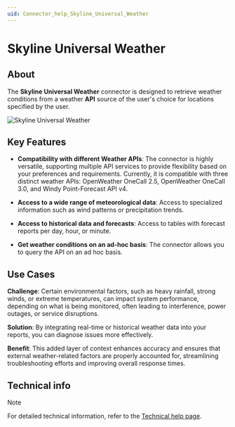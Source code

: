 ```yaml
---
uid: Connector_help_Skyline_Universal_Weather
---
```


# Skyline Universal Weather

## About

The **Skyline Universal Weather** connector is designed to retrieve weather conditions from a weather **API** source of the user's choice for locations specified by the user.

![Skyline Universal Weather](~/connector/images/SkylineUniversalWeather_Overview.png)

## Key Features

- **Compatibility with different Weather APIs**: The connector is highly versatile, supporting multiple API services to provide flexibility based on your preferences and requirements. Currently, it is compatible with three distinct weather APIs: OpenWeather OneCall 2.5, OpenWeather OneCall 3.0, and Windy Point-Forecast API v4.

- **Access to a wide range of meteorological data**: Access to specialized information such as wind patterns or precipitation trends.

- **Access to historical data and forecasts**: Access to tables with forecast reports per day, hour, or minute.

- **Get weather conditions on an ad-hoc basis**: The connector allows you to query the API on an ad hoc basis.

## Use Cases

**Challenge**: Certain environmental factors, such as heavy rainfall, strong winds, or extreme temperatures, can impact system performance, depending on what is being monitored, often leading to interference, power outages, or service disruptions.

**Solution**: By integrating real-time or historical weather data into your reports, you can diagnose issues more effectively.

**Benefit**: This added layer of context enhances accuracy and ensures that external weather-related factors are properly accounted for, streamlining troubleshooting efforts and improving overall response times.

## Technical info

> [!NOTE]
> For detailed technical information, refer to the [Technical help page](xref:Connector_help_Skyline_Universal_Weather_Technical).
